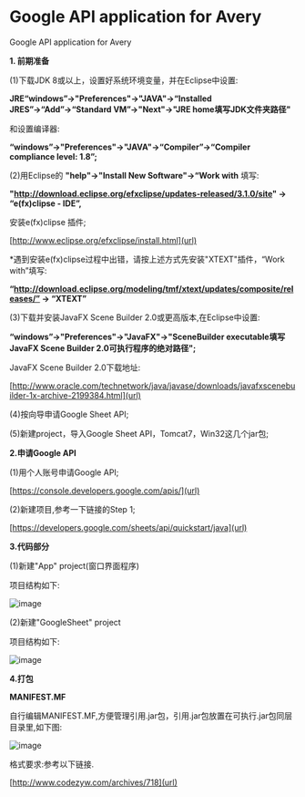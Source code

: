 # Google API application for Avery
Google API application for Avery

**1. 前期准备**

(1)下载JDK 8或以上，设置好系统环境变量，并在Eclipse中设置:

**JRE“windows”→"Preferences"→"JAVA"→“Installed JRES”→“Add”→“Standard VM”→"Next"→"JRE home填写JDK文件夹路径"**

和设置编译器:

**“windows”→"Preferences"→"JAVA"→“Compiler”→“Compiler compliance level: 1.8”;**

(2)用Eclipse的 **"help"→"Install New Software"→“Work with** 填写:

**"http://download.eclipse.org/efxclipse/updates-released/3.1.0/site" → “e(fx)clipse - IDE”,**

安装e(fx)clipse 插件;

[http://www.eclipse.org/efxclipse/install.html](url)
  
*遇到安装e(fx)clipse过程中出错，请按上述方式先安装"XTEXT"插件，“Work with”填写:

**“http://download.eclipse.org/modeling/tmf/xtext/updates/composite/releases/” → “XTEXT”**
    
(3)下载并安装JavaFX Scene Builder 2.0或更高版本,在Eclipse中设置:

**“windows”→"Preferences"→"JavaFX"→"SceneBuilder executable填写JavaFX Scene Builder 2.0可执行程序的绝对路径";**

JavaFX Scene Builder 2.0下载地址:

[http://www.oracle.com/technetwork/java/javase/downloads/javafxscenebuilder-1x-archive-2199384.html](url)

(4)按向导申请Google Sheet API;

(5)新建project，导入Google Sheet API，Tomcat7，Win32这几个jar包;
    
**2.申请Google API**

(1)用个人账号申请Google API;

[https://console.developers.google.com/apis/](url)

(2)新建项目,参考一下链接的Step 1;

[https://developers.google.com/sheets/api/quickstart/java](url)

**3.代码部分**

   (1)新建"App" project(窗口界面程序)
    
   项目结构如下:

![image](https://user-images.githubusercontent.com/30543982/36658116-21ceacea-1b0a-11e8-8dc8-ce09e60e740a.png)
    
   (2)新建"GoogleSheet" project
   
   项目结构如下:

![image](https://user-images.githubusercontent.com/30543982/36625820-df1ce69a-1961-11e8-92d8-a932f72c05ef.png)

**4.打包**
   
   **MANIFEST.MF**
   
   自行编辑MANIFEST.MF,方便管理引用.jar包，引用.jar包放置在可执行.jar包同层目录里,如下图:

![image](https://user-images.githubusercontent.com/30543982/36658345-1599853e-1b0b-11e8-9ae7-3621fbf7e956.png)
   
   格式要求:参考以下链接.

[http://www.codezyw.com/archives/718](url)
